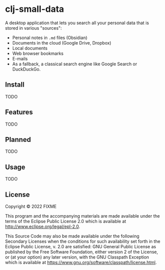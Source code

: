 # clj-small-data

A desktop application that lets you search all your personal data that is stored in various "sources":

- Personal notes in `.md` files (Obsidian)
- Documents in the cloud (Google Drive, Dropbox)
- Local documents
- Web browser bookmarks
- E-mails
- As a fallback, a classical search engine like Google Search or DuckDuckGo.

## Install

TODO

## Features

TODO

## Planned

TODO

## Usage

TODO

## License

Copyright © 2022 FIXME

This program and the accompanying materials are made available under the
terms of the Eclipse Public License 2.0 which is available at
http://www.eclipse.org/legal/epl-2.0.

This Source Code may also be made available under the following Secondary
Licenses when the conditions for such availability set forth in the Eclipse
Public License, v. 2.0 are satisfied: GNU General Public License as published by
the Free Software Foundation, either version 2 of the License, or (at your
option) any later version, with the GNU Classpath Exception which is available
at https://www.gnu.org/software/classpath/license.html.
